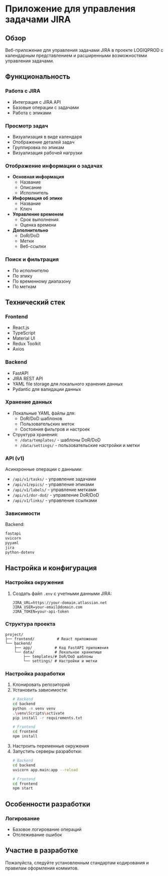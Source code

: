 # Приложение для управления задачами JIRA

## Обзор
Веб-приложение для управления задачами JIRA в проекте LOGIQPROD с календарным представлением и расширенными возможностями управления задачами.

## Функциональность

### Работа с JIRA
- Интеграция с JIRA API
- Базовые операции с задачами
- Работа с эпиками

### Просмотр задач
- Визуализация в виде календаря
- Отображение деталей задач
- Группировка по эпикам
- Визуализация рабочей нагрузки

### Отображение информации о задачах
- **Основная информация**
  - Название
  - Описание
  - Исполнитель
- **Информация об эпике**
  - Название
  - Ключ
- **Управление временем**
  - Срок выполнения
  - Оценка времени
- **Дополнительно**
  - DoR/DoD
  - Метки
  - Веб-ссылки

### Поиск и фильтрация
- По исполнителю
- По эпику
- По временному диапазону
- По меткам

## Технический стек

### Frontend
- React.js
- TypeScript
- Material UI
- Redux Toolkit
- Axios

### Backend
- FastAPI
- JIRA REST API
- YAML file storage для локального хранения данных
- Pydantic для валидации данных

### Хранение данных
- Локальные YAML файлы для:
  - DoR/DoD шаблонов
  - Пользовательских меток
  - Состояния фильтров и настроек
- Структура хранения:
  - `/data/templates/` - шаблоны DoR/DoD
  - `/data/settings/` - пользовательские настройки и метки

### API (v1)
Асинхронные операции с данными:
- `/api/v1/tasks/` - управление задачами
- `/api/v1/epics/` - управление эпиками
- `/api/v1/labels/` - управление метками
- `/api/v1/dor-dod/` - управление DoR/DoD
- `/api/v1/links/` - управление ссылками

### Зависимости
Backend:
```bash
fastapi
uvicorn
pyyaml
jira
python-dotenv
```

## Настройка и конфигурация

### Настройка окружения
1. Создать файл `.env` с учетными данными JIRA:
   ```
   JIRA_URL=https://your-domain.atlassian.net
   JIRA_USER=your-email@domain.com
   JIRA_TOKEN=your-api-token
   ```

### Структура проекта
```
project/
├── frontend/          # React приложение
└── backend/
    ├── app/          # Код FastAPI приложения
    └── data/         # Локальное хранилище
        ├── templates/# DoR/DoD шаблоны
        └── settings/ # Настройки и метки
```

### Настройка разработки
1. Клонировать репозиторий
2. Установить зависимости:
   ```bash
   # Backend
   cd backend
   python -m venv venv
   .\venv\Scripts\activate
   pip install -r requirements.txt

   # Frontend
   cd frontend
   npm install
   ```
3. Настроить переменные окружения
4. Запустить серверы разработки:
   ```bash
   # Backend
   cd backend
   uvicorn app.main:app --reload

   # Frontend
   cd frontend
   npm start
   ```

## Особенности разработки

### Логирование
- Базовое логирование операций
- Отслеживание ошибок

## Участие в разработке
Пожалуйста, следуйте установленным стандартам кодирования и правилам оформления коммитов.